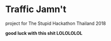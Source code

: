 # Traffic Jamn't
project for The Stupid Hackathon Thailand 2018

**good luck with this shit LOLOLOLOL**
